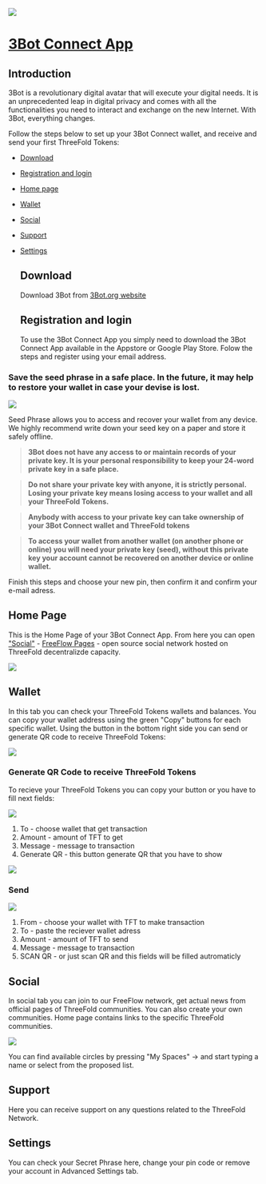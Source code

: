 
![](img/3bot.png)


# [3Bot Connect App](https://3bot.org/)

## Introduction

3Bot is a revolutionary digital avatar that will execute your digital needs. It is an unprecedented leap in digital privacy and comes with all the functionalities you need to interact and exchange on the new Internet. With 3Bot, everything changes.

Follow the steps below to set up your 3Bot Connect wallet, and receive and send your first ThreeFold Tokens:

- [Download](#download)
- [Registration and login](#st-1)
- [Home page](#hp)
- [Wallet](#wallet)
- [Social](#social)
- [Support](#support)
- [Settings](#settings)

  <a id='download'></a>
  ## Download
  Download 3Bot from [3Bot.org website](https://3bot.org/3bot.html)
  
  <a id='st-1'></a>
  ## Registration and login
  
  To use the 3Bot Connect App you simply need to download the 3Bot Connect App available in the Appstore or Google Play Store. Folow the steps and register using your email address.
 ### Save the seed phrase in a safe place. In the future, it may help to restore your wallet in case your devise is lost.

![](img/3Bot_Seed_Phrase.jpg)

Seed Phrase allows you to access and recover your wallet from any device. 
We highly recommend write down your seed key on a paper and store it safely offline.

> **3Bot does not have any access to or maintain records of your private key. It is your personal responsibility to keep your 24-word private key in a safe place.**

> **Do not share your private key with anyone, it is strictly personal. Losing your private key means losing access to your wallet and all your ThreeFold Tokens.**

> **Anybody with access to your private key can take ownership of your 3Bot Connect wallet and ThreeFold tokens**

> **To access your wallet from another wallet (on another phone or online) you will need your private key (seed), without this private key your account cannot be recovered on another device or online wallet.**

Finish this steps and choose your new pin, then confirm it and confirm your e-mail adress.

## Home Page

<a id='hp'></a>

This is the Home Page of your 3Bot Connect App. From here you can open ["Social"](#social) - [FreeFlow Pages](https://freeflowpages.com/) - open source social network hosted on ThreeFold decentralizde capacity. 

![](img/3Bot_Home_Page.jpg)

## Wallet

<a id='wallet'></a>

In this tab you can check your ThreeFold Tokens wallets and balances. You can copy your wallet address using the green "Copy" buttons for each specific wallet. Using the button in the bottom right side you can send or generate QR code to receive ThreeFold Tokens:

![](img/3But_wallet_1.jpg)

### Generate QR Code to receive ThreeFold Tokens

To recieve your ThreeFold Tokens you can copy your button or you have to fill next fields:

![](img/3But_wallet_2.jpg)

1) To - choose wallet that get transaction
2) Amount - amount of TFT to get
3) Message - message to transaction
4) Generate QR - this button generate QR that you have to show

![](img/3But_wallet_3.jpg)

### Send

![](img/3But_wallet_4.jpg)

1) From - choose your wallet with TFT to make transaction
2) To - paste the reciever wallet adress
3) Amount - amount of TFT to send
4) Message - message to transaction
5) SCAN QR - or just scan QR and this fields will be filled autromaticly

## Social

<a id='social'></a>
  
In social tab you can join to our FreeFlow network, get actual news from official pages of ThreeFold communities. You can also create your own communities. Home page contains links to the specific ThreeFold communities. 
  
![](img/3But_social.jpg)

You can find available circles by pressing "My Spaces" -> and start typing a name or select from the proposed list.

## Support

<a id='support'></a>

Here you can receive support on any questions related to the ThreeFold Network.

## Settings

<a id='settings'></a>
  
You can check your Secret Phrase here, change your pin code or remove your account in Advanced Settings tab.
